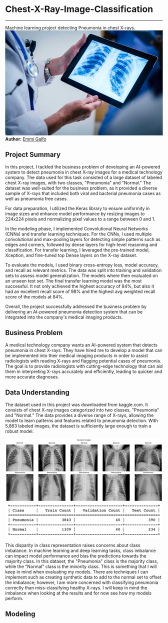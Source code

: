 # Chest-X-Ray-Image-Classification
***
Machine learning project detecting Pneumonia in chest X-rays. 
![Doctor holding x-ray image](photos/Doctor-holding-image-of-chest-xray.jpg)
**Author:** [Emmi Galfo](mailto:emmi.galfo@gmail.com)

## Project Summary
In this project, I tackled the business problem of developing an AI-powered system to detect pneumonia in chest X-ray images for a medical technology company. The data used for this task consisted of a large dataset of labeled chest X-ray images, with two classes, "Pneumonia" and "Normal." The dataset was well-suited for the business problem, as it provided a diverse sample of X-rays that included both viral and bacterial pneumonia cases as well as pneumonia free cases.

For data preparation, I utilized the Keras library to ensure uniformity in image sizes and enhance model performance by resizing images to 224x224 pixels and normalizing pixel values to a range between 0 and 1. 

In the modeling phase, I implemented Convolutional Neural Networks (CNNs) and transfer learning techniques. For the CNNs, I used multiple convolutional and max-pooling layers for detecting simple patterns such as edges and corners, followed by dense layers for high-level reasoning and classification. For transfer learning, I leveraged the pre-trained model, Xception, and fine-tuned top Dense layers on the X-ray dataset. 

To evaluate the models, I used binary cross-entropy loss, model accuracy, and recall as relevant metrics. The data was split into training and validation sets to assess model generalization. The models where then evaluated on an unseen test set. The final transfer learning model was the most successful. It not only achieved the highest accuracy of 84%, but also it had an excellent recall score of 98% and the highest avg weighted recall score of the models at 84%. 

Overall, the project successfully addressed the business problem by delivering an AI-powered pneumonia detection system that can be integrated into the company's medical imaging products. 

## Business Problem
A medical technology company wants an AI-powered system that detects pneumonia in chest X-rays. They have hired me to develop a model that can be implemented into their medical imaging products in order to assist radiologists with reading X-rays and flagging potential cases of pneumonia. The goal is to provide radiologists with cutting-edge technology that can aid them in interpreting X-rays accurately and efficiently, leading to quicker and more accurate diagnoses.

## Data Understanding
The dataset used in this project was downloaded from kaggle.com. It consists of chest X-ray images categorized into two classes, "Pneumonia" and "Normal." The data provides a diverse range of X-rays, allowing the model to learn patterns and features related to pneumonia detection. With 5,863 labeled images, the dataset is sufficiently large enough to train a robust model.

![Labeled chest X-ray images](photos/Sample_labeled_images.png)
![Labeled chest X-ray images](photos/Class-distribution-table.png)

This disparity in class representation raises concerns about class imbalance. In machine learning and deep learning tasks, class imbalance can impact model performance and bias the predictions towards the majority class. In this dataset, the "Pneumonia" class is the majority class, while the "Normal" class is the minority class. This is something that I will keep in mind when evaluating my models. There are techniques I can implement such as creating synthetic data to add to the normal set to offset the imbalance; however, I am more concerned with classifying pneumonia correctly than miss-classifying healthy X-rays. I will keep in mind the imbalance when looking at the results and for now see how my models perform. 

## Modeling

